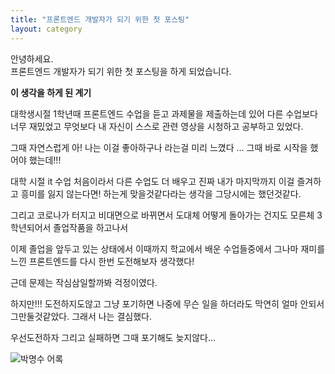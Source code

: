 ```yaml
---
title: "프론트엔드 개발자가 되기 위한 첫 포스팅"
layout: category
---
```


안녕하세요.  
프론트엔드 개발자가 되기 위한 첫 포스팅을 하게 되었습니다.  


**이 생각을 하게 된 계기**  


대학생시절 1학년때 프론트엔드 수업을 듣고 과제물을 제출하는데 있어 다른 수업보다 너무 재밌었고 무엇보다 내 자신이 스스로 관련 영상을 시청하고 공부하고 있었다.  


그때 자연스럽게 아! 나는 이걸 좋아하구나 라는걸 미리 느꼈다 ... 그때 바로 시작을 했어야 했는데!!!  


대학 시절 it 수업 처음이라서 다른 수업도 더 배우고 진짜 내가 마지막까지 이걸 즐겨하고 흥미를 잃지 않는다면! 하는게 맞을것같다라는 생각을 그당시에는 했던것같다.  


그리고 코로나가 터지고 비대면으로 바뀌면서 도대체 어떻게 돌아가는 건지도 모른체 3학년되어서 졸업작품을 하고나서  


이제 졸업을 앞두고 있는 상태에서 이때까지 학교에서 배운 수업들중에서 그나마 재미를 느낀 프론트엔드를 다시 한번 도전해보자 생각했다!  


근데 문제는 작심삼일할까봐 걱정이였다.  


하지만!!! 도전하지도않고 그냥 포기하면 나중에 무슨 일을 하더라도 막연히 얼마 안되서 그만둘것같았다. 그래서 나는 결심했다.  


우선도전하자 그리고 실패하면 그때 포기해도 늦지않다...  

![박명수 어록](https://mblogthumb-phinf.pstatic.net/20160428_184/seohyeon2726_1461826389972qovF6_JPEG/NaverBlog_20160428_155313_02.jpg?type=w2)
